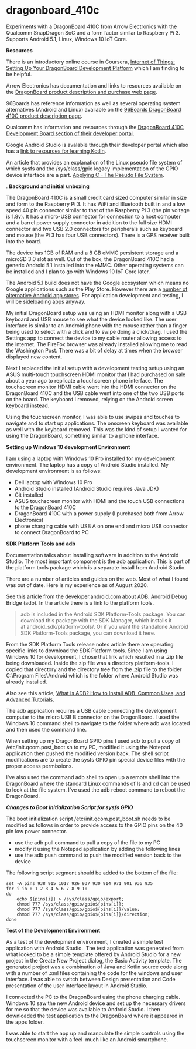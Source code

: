 # dragonboard_410c
Experiments with a DragonBoard 410C from Arrow Electronics with the Qualcomm SnapDragon SoC and a form factor similar to Raspberry Pi 3. Supports Android 5.1, Linux, Windows 10 IoT Core.

**Resources**

There is an introductory online course in Coursera, [Internet of Things: Setting Up Your DragonBoard Development Platform](www.coursera.org/learn/internet-of-things-dragonboard/) which I am finding to be helpful.

Arrow Electronics has documentation and links to resources available on the [DragonBoard product description and purchase web page](www.arrow.com/en/products/dragonboard410c/arrow-development-tools).

96Boards has reference information as well as several operating system alternatives (Android and Linux) available on the [96Boards DragonBoard 410C product description page](www.96boards.org/product/dragonboard410c/).

Qualcomm has information and resources through the [DragonBoard 410C Development Board section of their developer portal](developer.qualcomm.com/hardware/dragonboard-410c).

Google Android Studio is avalable through their developer portal which also has a [link to resources for learning Kotlin](developer.android.com/kotlin).

An article that provides an explanation of the Linux pseudo file system of which sysfs and the /sys/class/gpio legacy implementation of the GPIO device interface are a part. [Applying C - The Pseudo File System](https://www.i-programmer.info/programming/cc/12949-applying-c-the-pseudo-file-system.html).

.
**Background and initial unboxing**

The DragonBoard 410C is a small credit card sized computer similar in size and form to the Raspberry Pi 3. It has WiFi and Bluetooth built in and a low speed 40 pin connector similar to that of the Raspberry Pi 3 (the pin voltage is 1.8v). It has a micro-USB connector for connection to a host computer and a barrel power supply connector in addition to the full size HDMI connector and two USB 2.0 connectors for peripherals such as keyboard and mouse (the Pi 3 has four USB connectors). There is a GPS receiver built into the board.

The device has 1GB of RAM and a 8 GB eMMC persistent storage and a microSD 3.0 slot as well. Out of the box, the DragonBoard 410C had a generic Android 5.1 installed into the eMMC. Other operating systems can be installed and I plan to go with Windows 10 IoT Core later.

The Android 5.1 build does not have the Google ecosystem which means no Google applications such as the Play Store. However there are a [number of alternative Android app stores](theappsolutions.com/blog/marketing/alternative-android-app-stores/). For application development and testing, I will be sideloading apps anyway.

My initial DragonBoard setup was using an HDMI monitor along with a USB keyboard and USB mouse to see what the device looked like. The user interface is similar to an Android phone with the mouse rather than a finger being used to select with a click and to swipe doing a click/drag. I used the Settings app to connect the device to my cable router allowing access to the internet. The FireFox browser was already installed allowing me to read the Washington Post. There was a bit of delay at times when the browser displayed new content.

Next I replaced the initial setup with a development testing setup using an ASUS multi-touch touchscreen HDMI monitor that I had purchased on sale about a year ago to replicate a touchscreen phone interface. The touchscreen monitor HDMI cable went into the HDMI connector on the DragonBoard 410C and the USB cable went into one of the two USB ports on the board. The keyboard I removed, relying on the Android screen keyboard instead.

Using the touchscreen monitor, I was able to use swipes and touches to navigate and to start up applications. The onscreen keyboard was available as well with the keyboard removed. This was the kind of setup I wanted for using the DragonBoard, something similar to a phone interface.

**Setting up Windows 10 development Environment**

I am using a laptop with Windows 10 Pro installed for my development environment. The laptop has a copy of Android Studio installed. My development environment is as follows:

 - Dell laptop with Windows 10 Pro
 - Android Studio installed (Android Studio requires Java JDK)
 - Git installed
 - ASUS touchscreen monitor with HDMI and the touch USB connections to the DragonBoard 410C
 - DragonBoard 410C with a power supply (I purchased both from Arrow Electronics)
 - phone charging cable with USB A on one end and micro USB connector to connect DragonBoard to PC
 
 **SDK Platform Tools and adb**
 
Documentation talks about installing software in addition to the Android Studio. The most important component is the adb application. This is part of the platform tools package which is a separate install from Android Studio.

There are a number of articles and guides on the web. Most of what I found was out of date. Here is my experience as of August 2020.

See this article from the developer.android.com about ADB. Android Debug Bridge (adb). In the article there is a link to the platform tools.

> adb is included in the Android SDK Platform-Tools package. You can download this package with the SDK Manager, which installs it at android_sdk/platform-tools/. 
Or if you want the standalone Android SDK Platform-Tools package, you can download it here.

From the SDK Platform Tools release notes article there are operating specific links to download the SDK Platform tools. Since I am using Windows 10 for development, I chose that link which resulted in a .zip file being downloaded. Inside the zip file was a directory platform-tools. I copied that directory and the directory tree from the .zip file to the folder C:\Program Files\Android which is the folder where Android Studio was already installed.

Also see this article, [What is ADB? How to Install ADB, Common Uses, and Advanced Tutorials](https://www.xda-developers.com/what-is-adb/).

The adb application requires a USB cable connecting the development computer to the micro USB B connector on the DragonBoard. I used the Windows 10 command shell to navigate to the folder where adb was located and then used the command line.

When setting up my DragonBoard GPIO pins I used adb to pull a copy of /etc/init.qcom.post_boot.sh to my PC, modified it using the Notepad application then pushed the modified version back. The shell script modifications are to create the sysfs GPIO pin special device files with the proper access permissions.

I've also used the command adb shell to open up a remote shell into the DragonBoard where the standard Linux commands of ls and cd can be used to look at the file system. I've used the adb reboot command to reboot the DragonBoard.

***Changes to Boot Initialization Script for sysfs GPIO***

The boot initialization script /etc/init.qcom.post_boot.sh needs to be modified as follows in order to provide access to the GPIO pins on the 40 pin low power connector.
 - use the adb pull command to pull a copy of the file to my PC
 - modify it using the Notepad application by adding the following lines
 - use the adb push command to push the modified version back to the device

The following script segment should be added to the bottom of the file:

    set -A pins 938 915 1017 926 937 930 914 971 901 936 935
    for i in 0 1 2 3 4 5 6 7 8 9 10
    do
        echo ${pins[i]} > /sys/class/gpio/export;
        chmod 777 /sys/class/gpio/gpio${pins[i]};
        chmod 777 /sys/class/gpio/gpio${pins[i]}/value;
        chmod 777 /sys/class/gpio/gpio${pins[i]}/direction;
    done



**Test of the Development Environment**

As a test of the development environment, I created a simple test application with Android Studio.  The test application was generated from what looked to be a simple template offered by Android Studio for a new project in the Create New Project dialog, the Basic Activity template. The generated project was a combination of Java and Kotlin source code along with a number of .xml files containing the code for the windows and user interface. I was able to switch between Design presentation and Code presentation of the user interface layout in Android Studio.

I connected the PC to the DragonBoard using the phone charging cable. Windows 10 saw the new Android device and set up the necessary drivers for me so that the device was available to Android Studio. I then downloaded the test application to the DragonBoard where it appeared in the apps folder.

I was able to start the app up and manpulate the simple controls using the touchscreen monitor with a feel  much like an Android smartphone.
